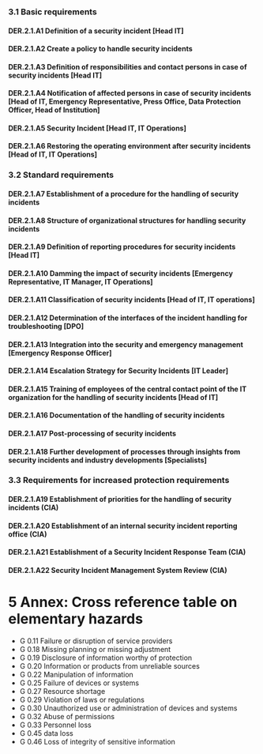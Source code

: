 ### 3.1 Basic requirements
#### DER.2.1.A1 Definition of a security incident [Head IT]
#### DER.2.1.A2 Create a policy to handle security incidents
#### DER.2.1.A3 Definition of responsibilities and contact persons in case of security incidents [Head IT]
#### DER.2.1.A4 Notification of affected persons in case of security incidents [Head of IT, Emergency Representative, Press Office, Data Protection Officer, Head of Institution]
#### DER.2.1.A5 Security Incident [Head IT, IT Operations]
#### DER.2.1.A6 Restoring the operating environment after security incidents [Head of IT, IT Operations]
### 3.2 Standard requirements
#### DER.2.1.A7 Establishment of a procedure for the handling of security incidents
#### DER.2.1.A8 Structure of organizational structures for handling security incidents
#### DER.2.1.A9 Definition of reporting procedures for security incidents [Head IT]
#### DER.2.1.A10 Damming the impact of security incidents [Emergency Representative, IT Manager, IT Operations]
#### DER.2.1.A11 Classification of security incidents [Head of IT, IT operations]
#### DER.2.1.A12 Determination of the interfaces of the incident handling for troubleshooting [DPO]
#### DER.2.1.A13 Integration into the security and emergency management [Emergency Response Officer]
#### DER.2.1.A14 Escalation Strategy for Security Incidents [IT Leader]
#### DER.2.1.A15 Training of employees of the central contact point of the IT organization for the handling of security incidents [Head of IT]
#### DER.2.1.A16 Documentation of the handling of security incidents
#### DER.2.1.A17 Post-processing of security incidents
#### DER.2.1.A18 Further development of processes through insights from security incidents and industry developments [Specialists]
### 3.3 Requirements for increased protection requirements
#### DER.2.1.A19 Establishment of priorities for the handling of security incidents (CIA)
#### DER.2.1.A20 Establishment of an internal security incident reporting office (CIA)
#### DER.2.1.A21 Establishment of a Security Incident Response Team (CIA)
#### DER.2.1.A22 Security Incident Management System Review (CIA)
# 5 Annex: Cross reference table on elementary hazards
* G 0.11 Failure or disruption of service providers
* G 0.18 Missing planning or missing adjustment
* G 0.19 Disclosure of information worthy of protection
* G 0.20 Information or products from unreliable sources
* G 0.22 Manipulation of information
* G 0.25 Failure of devices or systems
* G 0.27 Resource shortage
* G 0.29 Violation of laws or regulations
* G 0.30 Unauthorized use or administration of devices and systems
* G 0.32 Abuse of permissions
* G 0.33 Personnel loss
* G 0.45 data loss
* G 0.46 Loss of integrity of sensitive information
